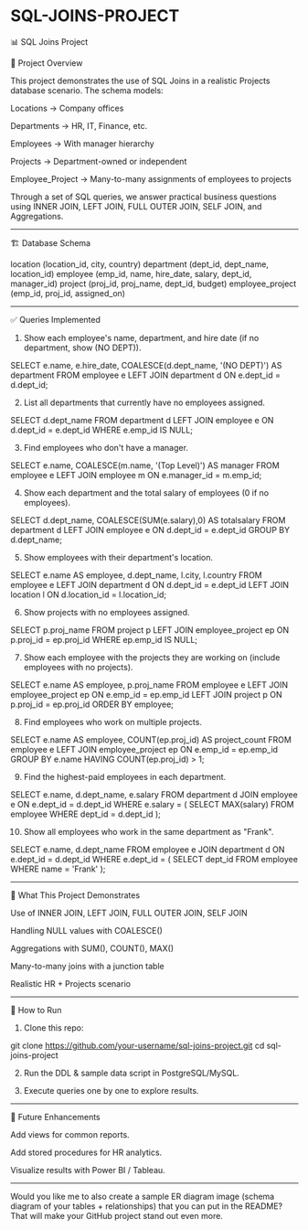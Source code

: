 # SQL-JOINS-PROJECT

📊 SQL Joins Project

📌 Project Overview

This project demonstrates the use of SQL Joins in a realistic  Projects database scenario.
The schema models:

Locations → Company offices

Departments → HR, IT, Finance, etc.

Employees → With manager hierarchy

Projects → Department-owned or independent

Employee_Project → Many-to-many assignments of employees to projects


Through a set of SQL queries, we answer practical business questions using INNER JOIN, LEFT JOIN, FULL OUTER JOIN, SELF JOIN, and Aggregations.


---

🏗 Database Schema

location (location_id, city, country)
department (dept_id, dept_name, location_id)
employee (emp_id, name, hire_date, salary, dept_id, manager_id)
project (proj_id, proj_name, dept_id, budget)
employee_project (emp_id, proj_id, assigned_on)


---

✅ Queries Implemented

1. Show each employee's name, department, and hire date (if no department, show (NO DEPT)).

SELECT e.name,
       e.hire_date,
       COALESCE(d.dept_name, '(NO DEPT)') AS department
FROM employee e
LEFT JOIN department d ON e.dept_id = d.dept_id;

2. List all departments that currently have no employees assigned.

SELECT d.dept_name
FROM department d
LEFT JOIN employee e ON d.dept_id = e.dept_id
WHERE e.emp_id IS NULL;

3. Find employees who don't have a manager.

SELECT e.name,
       COALESCE(m.name, '(Top Level)') AS manager
FROM employee e
LEFT JOIN employee m ON e.manager_id = m.emp_id;

4. Show each department and the total salary of employees (0 if no employees).

SELECT d.dept_name,
       COALESCE(SUM(e.salary),0) AS totalsalary
FROM department d
LEFT JOIN employee e ON d.dept_id = e.dept_id
GROUP BY d.dept_name;

5. Show employees with their department's location.

SELECT e.name AS employee,
       d.dept_name,
       l.city,
       l.country
FROM employee e
LEFT JOIN department d ON d.dept_id = e.dept_id
LEFT JOIN location l ON d.location_id = l.location_id;

6. Show projects with no employees assigned.

SELECT p.proj_name
FROM project p
LEFT JOIN employee_project ep ON p.proj_id = ep.proj_id
WHERE ep.emp_id IS NULL;

7. Show each employee with the projects they are working on (include employees with no projects).

SELECT e.name AS employee,
       p.proj_name
FROM employee e
LEFT JOIN employee_project ep ON e.emp_id = ep.emp_id
LEFT JOIN project p ON p.proj_id = ep.proj_id
ORDER BY employee;

8. Find employees who work on multiple projects.

SELECT e.name AS employee,
       COUNT(ep.proj_id) AS project_count
FROM employee e
LEFT JOIN employee_project ep ON e.emp_id = ep.emp_id
GROUP BY e.name
HAVING COUNT(ep.proj_id) > 1;

9. Find the highest-paid employees in each department.

SELECT e.name,
       d.dept_name,
       e.salary
FROM department d
JOIN employee e ON e.dept_id = d.dept_id
WHERE e.salary = (
    SELECT MAX(salary)
    FROM employee
    WHERE dept_id = d.dept_id
);

10. Show all employees who work in the same department as "Frank".

SELECT e.name,
       d.dept_name
FROM employee e
JOIN department d ON e.dept_id = d.dept_id
WHERE e.dept_id = (
    SELECT dept_id
    FROM employee
    WHERE name = 'Frank'
);


---

🚀 What This Project Demonstrates

Use of INNER JOIN, LEFT JOIN, FULL OUTER JOIN, SELF JOIN

Handling NULL values with COALESCE()

Aggregations with SUM(), COUNT(), MAX()

Many-to-many joins with a junction table

Realistic HR + Projects scenario



---

📂 How to Run

1. Clone this repo:

git clone https://github.com/your-username/sql-joins-project.git
cd sql-joins-project


2. Run the DDL & sample data script in PostgreSQL/MySQL.


3. Execute queries one by one to explore results.




---

🌟 Future Enhancements

Add views for common reports.

Add stored procedures for HR analytics.

Visualize results with Power BI / Tableau.



---

Would you like me to also create a sample ER diagram image (schema diagram of your tables + relationships) that you can put in the README? That will make your GitHub project stand out even more.
